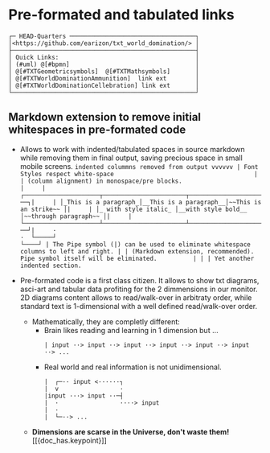 # Pre-formated and tabulated links

```
┌─ HEAD-Quarters ───────────────────────────────────┐
│<https://github.com/earizon/txt_world_domination/> │
├───────────────────────────────────────────────────┤
│ Quick Links:                                      │
│ (#uml) @[#bpmn]                                   │
│ @[#TXTGeometricsymbols]  @[#TXTMathsymbols]       │
│ @[#TXTWorldDominationAmmunition]  link ext        │
│ @[#TXTWorldDominationCellebration] link ext       │
└───────────────────────────────────────────────────┘
```

## Markdown extension to remove initial whitespaces in pre-formated code

* Allows to work with indented/tabulated spaces in source markdown while removing 
  them in final output, saving precious space in small mobile screens.
        ```
indented colummns
removed from output
vvvvvv
      | Font Styles respect white-space                                       |    
      | (column alignment) in monospace/pre blocks.                           |    
      | ┌─────────────────────┬───────────────────────┬──────────────────────┐|    
      | │_This is a paragraph_│__This is a paragraph__│~~This is an strike~~ │|    
      | │_ with style italic_ │__with style bold__    │~~through paragraph~~ │|    
      | └─────────────────────┴───────────────────────┴──────────────────────┘|    
      ·                                                                       · 
└─────┘                                                                       └────┘
| The Pipe symbol (|) can be used to eliminate whitespace columns to left and right. |
| (Markdown extension, recommended). Pipe symbol itself will be eliminated.          |
         |
         | Yet another indented section.
        ```

* Pre-formated code is a first class citizen. It allows to show txt diagrams,
  asci-art and tabular data profiting for the 2 dimmensions in our monitor.
  2D diagrams content allows to read/walk-over in arbitraty order,
  while standard text is 1-dimensional with a well defined read/walk-over
  order.<br/>
  * Mathematically, they are completly different:
    * Brain likes reading and learning in 1 dimension but ...
      ```
      | input ··> input ··> input ··> input ··> input ··> input ··> ...
      ```
    * Real world and real information is not unidimensional.
      ```
      |  ┌─·· input <······┐
      |  v                 ·
      |input ···> input ··─┤
      |  ·                 ····> input 
      |  ·
      |  └─··> ...
      ```
  * **Dimensions are scarse in the Universe, don't waste them!** [[{doc_has.keypoint}]]


